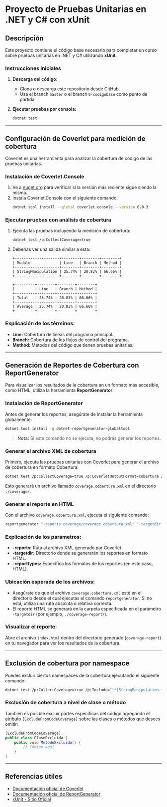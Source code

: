 # Proyecto de Pruebas Unitarias en .NET y C# con xUnit

## **Descripción**
Este proyecto contiene el código base necesario para completar un curso sobre pruebas unitarias en .NET y C# utilizando **xUnit**. 

### **Instrucciones iniciales**
1. **Descarga del código:**
   - Clona o descarga este repositorio desde GitHub.
   - Usa el branch `master` o el branch `0-codigobase` como punto de partida.

2. **Ejecutar pruebas por consola:**
   ```bash
   dotnet test
   ```

---

## **Configuración de Coverlet para medición de cobertura**
Coverlet es una herramienta para analizar la cobertura de código de las pruebas unitarias.

### **Instalación de Coverlet.Console**
1. Ve a [nuget.org](https://www.nuget.org/) para verificar si la versión más reciente sigue siendo la misma.
2. Instala Coverlet.Console con el siguiente comando:
   ```bash
   dotnet tool install --global coverlet.console --version 6.0.3
   ```

### **Ejecutar pruebas con análisis de cobertura**
1. Ejecuta las pruebas incluyendo la medición de cobertura:
   ```bash
   dotnet test /p:CollectCoverage=true
   ```
2. Deberías ver una salida similar a esta:

   ```plaintext
   +--------------------+--------+--------+--------+
   | Module             | Line   | Branch | Method |
   +--------------------+--------+--------+--------+
   | StringManipulation | 25.74% | 20.83% | 66.66% |
   +--------------------+--------+--------+--------+

   +---------+--------+--------+--------+
   |         | Line   | Branch | Method |
   +---------+--------+--------+--------+
   | Total   | 25.74% | 20.83% | 66.66% |
   +---------+--------+--------+--------+
   | Average | 25.74% | 20.83% | 66.66% |
   +---------+--------+--------+--------+
   ```

### **Explicación de los términos:**
- **Line:** Cobertura de líneas del programa principal.
- **Branch:** Cobertura de los flujos de control del programa.
- **Method:** Métodos del código que tienen pruebas unitarias.

---

## **Generación de Reportes de Cobertura con ReportGenerator**
Para visualizar los resultados de la cobertura en un formato más accesible, como HTML, utiliza la herramienta **ReportGenerator**.

### **Instalación de ReportGenerator**
Antes de generar los reportes, asegúrate de instalar la herramienta globalmente:
```bash
dotnet tool install -g dotnet-reportgenerator-globaltool
```
> **Nota:** Si este comando no se ejecuta, no podrás generar los reportes.

### **Generar el archivo XML de cobertura**
Primero, ejecuta las pruebas unitarias con Coverlet para generar el archivo de cobertura en formato Cobertura:
```bash
dotnet test /p:CollectCoverage=true /p:CoverletOutputFormat=cobertura /p:CoverletOutput=./coverage/
```
Esto generará un archivo llamado `coverage.cobertura.xml` en el directorio `./coverage/`.

### **Generar el reporte en HTML**
Con el archivo `coverage.cobertura.xml`, ejecuta el siguiente comando:
```bash
reportgenerator "-reports:coverage/coverage.cobertura.xml" "-targetdir:coverage-report" -reporttypes:Html
```

### **Explicación de los parámetros:**
- **-reports:** Ruta al archivo XML generado por Coverlet.
- **-targetdir:** Directorio donde se generarán los reportes en formato HTML.
- **-reporttypes:** Especifica los formatos de los reportes (en este caso, HTML).

### **Ubicación esperada de los archivos:**
- Asegúrate de que el archivo `coverage.cobertura.xml` esté en el directorio desde el cual ejecutas el comando `reportgenerator`. Si no está, utiliza una ruta absoluta o relativa correcta.
- El reporte HTML se generará en la carpeta especificada en el parámetro `-targetdir` (por ejemplo, `./coverage-report/`).

### **Visualizar el reporte:**
Abre el archivo `index.html` dentro del directorio generado (`coverage-report`) en tu navegador para ver los resultados de la cobertura.

---

## **Exclusión de cobertura por namespace**
Puedes excluir ciertos namespaces de la cobertura ejecutando el siguiente comando:
```bash
dotnet test /p:CollectCoverage=true /p:Include="[*]StringManipulation.*"
```

### **Exclusión de cobertura a nivel de clase o método**
También es posible excluir partes específicas del código agregando el atributo `[ExcludeFromCodeCoverage]` sobre las clases o métodos que desees omitir:

```csharp
[ExcludeFromCodeCoverage]
public class ClaseExcluida {
    public void MetodoExcluido() {
        // Código aquí
    }
}
```

---

## **Referencias útiles**
- [Documentación oficial de Coverlet](https://github.com/coverlet-coverage/coverlet)
- [Documentación oficial de ReportGenerator](https://github.com/danielpalme/ReportGenerator)
- [xUnit - Sitio Oficial](https://xunit.net/)
